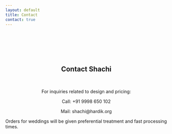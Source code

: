 ```yaml
---
layout: default
title: Contact
contact: true
---
```


<div style="text-align: center; margin-top: 120px;"><h2>Contact Shachi</h2></div>
<br>
<div style="text-align: center"><p>For inquiries related to design and pricing:</p>
<p>Call: +91 9998 650 102</p>
<p>Mail: shachi@hardik.org</p>
</div>

<div class="disclaimer">Orders for weddings will be given preferential treatment and fast processing times.</div>

<br> <br> <br>
